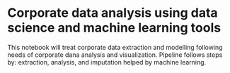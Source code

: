 # Corporate data analysis using data science and machine learning tools

This notebook will treat corporate data extraction and modelling following needs of corporate dana analysis and visualization.
Pipeline follows steps by: extraction, analysis, and imputation helped by machine learning. 

